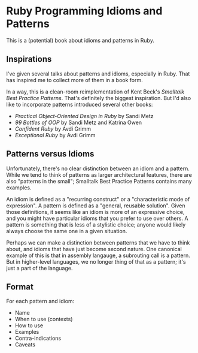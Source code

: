 # Ruby Programming Idioms and Patterns

This is a (potential) book about idioms and patterns in Ruby.


## Inspirations

I've given several talks about patterns and idioms, especially in Ruby.
That has inspired me to collect more of them in a book form.

In a way, this is a clean-room reimplementation of Kent Beck's _Smalltalk Best Practice Patterns_.
That's definitely the biggest inspiration.
But I'd also like to incorporate patterns introduced several other books:

* _Practical Object-Oriented Design in Ruby_ by Sandi Metz
* _99 Bottles of OOP_ by Sandi Metz and Katrina Owen
* _Confident Ruby_ by Avdi Grimm
* _Exceptional Ruby_ by Avdi Grimm


## Patterns versus Idioms

Unfortunately, there's no clear distinction between an idiom and a pattern.
While we tend to think of patterns as larger architectural features,
there are also "patterns in the small";
Smalltalk Best Practice Patterns contains many examples.

An idiom is defined as a "recurring construct" or a "characteristic mode of expression".
A pattern is defined as a "general, reusable solution".
Given those definitions, it seems like an idiom is more of an expressive choice,
and you might have particular idioms that you prefer to use over others.
A pattern is something that is less of a stylistic choice;
anyone would likely always choose the same one in a given situation.

Perhaps we can make a distinction between patterns that we have to think about,
and idioms that have just become second nature.
One canonical example of this is that in assembly langauge, a subrouting call is a pattern.
But in higher-level languages, we no longer thing of that as a pattern; it's just a part of the language.


## Format

For each pattern and idiom:

* Name
* When to use (contexts)
* How to use
* Examples
* Contra-indications
* Caveats
